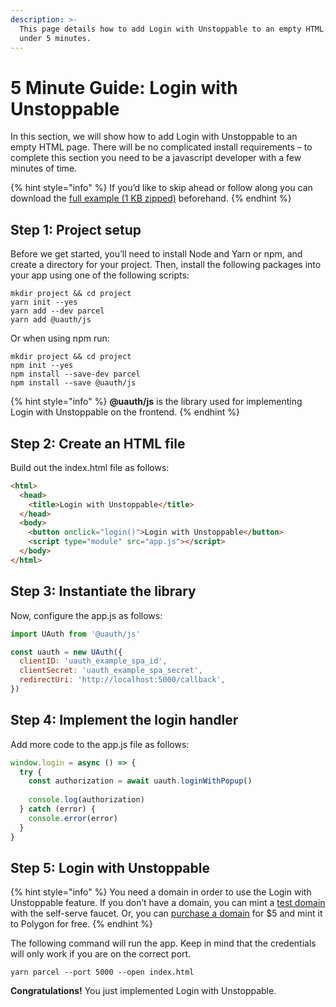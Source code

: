 ```yaml
---
description: >-
  This page details how to add Login with Unstoppable to an empty HTML page in
  under 5 minutes.
---
```


# 5 Minute Guide: Login with Unstoppable

In this section, we will show how to add Login with Unstoppable to an empty HTML page. There will be no complicated install requirements – to complete this section you need to be a javascript developer with a few minutes of time.

{% hint style="info" %}
If you’d like to skip ahead or follow along you can download the [full example (1 KB zipped)](https://gist.github.com/perfect-cents/b2a0df5b73b441feb86168a272670565/archive/2463d1538d9e8257e70dc1908e65d95464665fe9.zip) beforehand.&#x20;
{% endhint %}

## Step 1: Project setup&#x20;

Before we get started, you’ll need to install Node and Yarn or npm, and create a directory for your project. Then, install the following packages into your app using one of the following scripts:

```shell
mkdir project && cd project
yarn init --yes
yarn add --dev parcel
yarn add @uauth/js
```

Or when using npm run:

```shell
mkdir project && cd project
npm init --yes
npm install --save-dev parcel
npm install --save @uauth/js
```

{% hint style="info" %}
**@uauth/js** is the library used for implementing Login with Unstoppable on the frontend.
{% endhint %}

## Step 2: Create an HTML file

Build out the index.html file as follows:

```html
<html>
  <head>
    <title>Login with Unstoppable</title>
  </head>
  <body>
    <button onclick="login()">Login with Unstoppable</button>
    <script type="module" src="app.js"></script>
  </body>
</html>
```

## Step 3: Instantiate the library&#x20;

Now, configure the app.js as follows:

```javascript
import UAuth from '@uauth/js'

const uauth = new UAuth({
  clientID: 'uauth_example_spa_id',
  clientSecret: 'uauth_example_spa_secret',
  redirectUri: 'http://localhost:5000/callback',
})
```

## Step 4: Implement the login handler

Add more code to the app.js file as follows:

```javascript
window.login = async () => {
  try {
    const authorization = await uauth.loginWithPopup()
 
    console.log(authorization)
  } catch (error) {
    console.error(error)
  }
}
```

## Step 5: Login with Unstoppable&#x20;

{% hint style="info" %}
You need a domain in order to use the Login with Unstoppable feature. If you don’t have a domain, you can mint a [test domain](../get-test-domain.md#get-a-domain-using-unstoppable-website-faucet) with the self-serve faucet. Or, you can [purchase a domain](https://unstoppabledomains.com) for $5 and mint it to Polygon for free.
{% endhint %}

The following command will run the app. Keep in mind that the credentials will only work if you are on the correct port.

```shell
yarn parcel --port 5000 --open index.html
```

**Congratulations!** You just implemented Login with Unstoppable.
